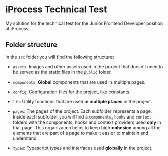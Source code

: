 # iProcess Technical Test

My solution for the technical test for the Junior Frontend Developer position at iProcess.

## Folder structure

In the `src` folder you will find the following structure:

- `assets`: Images and other assets used in the project that doesn't need to be served as the static files in the `public` folder.

- `components`: **Global** components that are used in multiple pages.

- `config`: Configuration files for the project, like constants.

- `lib`: Utility functions that are used **in multiple places** in the project.

- `pages`: The pages of the project. Each subfolder represents a page. Inside each subfolder you will find a `components`, `hooks` and `context` folders with the components, hooks and context providers used **only** in that page. This organization helps to keep high **cohesion** among all the elements that are part of a page to make it easier to maintain and understand.

- `types`: Typescript types and interfaces used **globally** in the project.
